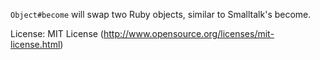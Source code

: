 `Object#become` will swap two Ruby objects, similar to Smalltalk's become.

License: MIT License (http://www.opensource.org/licenses/mit-license.html) 

